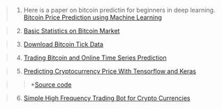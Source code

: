 > 1. Here is a paper on bitcoin predictin for beginners in deep learning. [Bitcoin Price Prediction using Machine Learning](http://trap.ncirl.ie/2496/1/seanmcnally.pdf)

> 2. [Basic Statistics on Bitcoin Market](https://github.com/achab/bitcoin)

> 3. [Download Bitcoin Tick Data](https://github.com/philipperemy/deep-learning-bitcoin)

> 4. [Trading Bitcoin and Online Time Series Prediction](http://proceedings.mlr.press/v55/amjad16.pdf)

> 5. [Predicting Cryptocurrency Price With Tensorflow and Keras](https://medium.com/@huangkh19951228/predicting-cryptocurrency-price-with-tensorflow-and-keras-e1674b0dc58a) 

>>  *[Source code](https://github.com/khuangaf/CryptocurrencyPrediction)

> 6. [Simple High Frequency Trading Bot for Crypto Currencies](https://github.com/gcarq/freqtrade)



